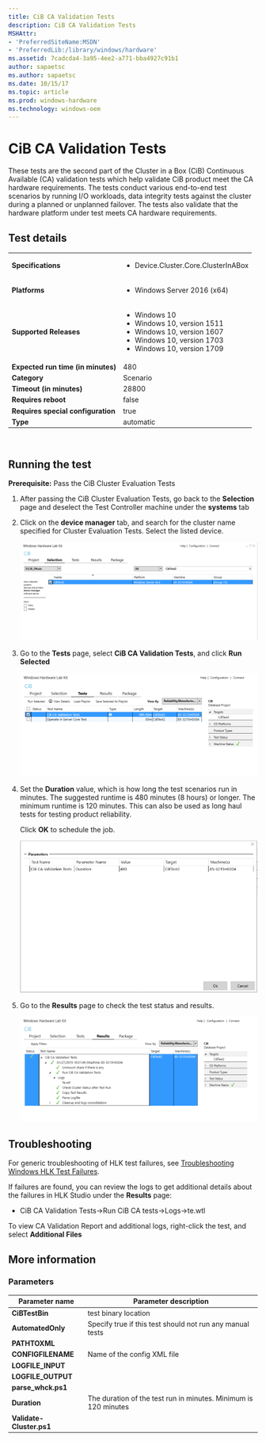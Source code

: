 ```yaml
---
title: CiB CA Validation Tests
description: CiB CA Validation Tests
MSHAttr:
- 'PreferredSiteName:MSDN'
- 'PreferredLib:/library/windows/hardware'
ms.assetid: 7cadcda4-3a95-4ee2-a771-bba4927c91b1
author: sapaetsc
ms.author: sapaetsc
ms.date: 10/15/17
ms.topic: article
ms.prod: windows-hardware
ms.technology: windows-oem
---
```


# <span id="p_hlk_test.d69c3a49-48d5-4022-84bc-5ea9cba3d446"></span>CiB CA Validation Tests


These tests are the second part of the Cluster in a Box (CiB) Continuous Available (CA) validation tests which help validate CiB product meet the CA hardware requirements. The tests conduct various end-to-end test scenarios by running I/O workloads, data integrity tests against the cluster during a planned or unplanned failover. The tests also validate that the hardware platform under test meets CA hardware requirements.

## Test details
|||
|---|---|
| **Specifications**  | <ul><li>Device.Cluster.Core.ClusterInABox</li></ul> |  
| **Platforms**   | <ul><li>Windows Server 2016 (x64)</li></ul> |
| **Supported Releases** | <ul><li>Windows 10</li><li>Windows 10, version 1511</li><li>Windows 10, version 1607</li><li>Windows 10, version 1703</li><li>Windows 10, version 1709</li></ul> |
|**Expected run time (in minutes)**| 480 |
|**Category**| Scenario |
|**Timeout (in minutes)**| 28800 |
|**Requires reboot**| false |
|**Requires special configuration**| true |
|**Type**| automatic |

 

## <span id="Running_the_test"></span><span id="running_the_test"></span><span id="RUNNING_THE_TEST"></span>Running the test


**Prerequisite:** Pass the CiB Cluster Evaluation Tests

1.  After passing the CiB Cluster Evaluation Tests, go back to the **Selection** page and deselect the Test Controller machine under the **systems** tab
2.  Click on the **device manager** tab, and search for the cluster name specified for Cluster Evaluation Tests. Select the listed device.

    ![](images/cib-image11.png)

3.  Go to the **Tests** page, select **CiB CA Validation Tests**, and click **Run Selected**

    ![](images/cib-image12.png)

4.  Set the **Duration** value, which is how long the test scenarios run in minutes. The suggested runtime is 480 minutes (8 hours) or longer. The minimum runtime is 120 minutes. This can also be used as long haul tests for testing product reliability.

    Click **OK** to schedule the job.

    ![](images/cib-image13.png)

5.  Go to the **Results** page to check the test status and results.

    ![](images/cib-image14.png)

## <span id="Troubleshooting"></span><span id="troubleshooting"></span><span id="TROUBLESHOOTING"></span>Troubleshooting


For generic troubleshooting of HLK test failures, see [Troubleshooting Windows HLK Test Failures](..\user\troubleshooting-windows-hlk-test-failures.md).

If failures are found, you can review the logs to get additional details about the failures in HLK Studio under the **Results** page:

-   CiB CA Validation Tests-&gt;Run CiB CA tests-&gt;Logs-&gt;te.wtl

To view CA Validation Report and additional logs, right-click the test, and select **Additional Files**

## <span id="More_information"></span><span id="more_information"></span><span id="MORE_INFORMATION"></span>More information


### <span id="Parameters"></span><span id="parameters"></span><span id="PARAMETERS"></span>Parameters

| Parameter name           | Parameter description                                           |
|--------------------------|-----------------------------------------------------------------|
| **CiBTestBin**           | test binary location                                            |
| **AutomatedOnly**        | Specify true if this test should not run any manual tests       |
| **PATHTOXML**            |                                                                 |
| **CONFIGFILENAME**       | Name of the config XML file                                     |
| **LOGFILE\_INPUT**       |                                                                 |
| **LOGFILE\_OUTPUT**      |                                                                 |
| **parse\_whck.ps1**      |                                                                 |
| **Duration**             | The duration of the test run in minutes. Minimum is 120 minutes |
| **Validate-Cluster.ps1** |                                                                 |

 

 

 






